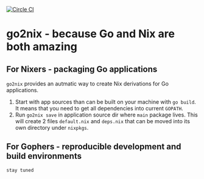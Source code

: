 [![Circle CI](https://circleci.com/gh/kamilchm/go2nix.svg?style=shield)](https://circleci.com/gh/kamilchm/go2nix)

# go2nix - because Go and Nix are both amazing

## For Nixers - packaging Go applications

`go2nix` provides an autmatic way to create Nix derivations for Go applications.

1. Start with app sources than can be built on your machine with `go build`.
   It means that you need to get all dependencies into current `GOPATH`.
2. Run `go2nix save` in application source dir where `main` package lives.
   This will create 2 files `default.nix` and `deps.nix` that can be moved
   into its own directory under `nixpkgs`.

## For Gophers - reproducible development and build environments

```
stay tuned
```
